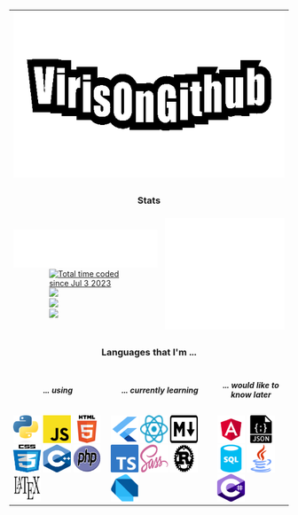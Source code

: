 <table>
    <tr>
        <td colspan=6>
            <img height="300px" src="./vog.gif" />
        </td>
    </tr>
    <tr>
        <td colspan=6>
            <h3 style="text-align: center">Stats</h3>
        </td>
    </tr>
    <tr>
        <td colspan=3><img src="./languages.svg" />
            <a href="https://wakatime.com/@b72ca6a4-e042-401d-8f2e-b404eaf1c6e5">
                <img style="padding: 0 25% ; width: 50%" src="https://wakatime.com/badge/user/b72ca6a4-e042-401d-8f2e-b404eaf1c6e5.svg" alt="Total time coded since Jul 3 2023"/>
            </a>
            <img style="padding: 0 25% ; width: 50%" src="https://img.shields.io/badge/Discord-@Viris__-informational?logo=discord&logoColor=white" />
            <a href="virisongithub.github.io">
                <img style="padding: 0 25% ; width: 50%" src="https://img.shields.io/badge/Website-VirisOnGithub-informational?logo=vite&logoColor=white">
            </a>
            <a href="virisongithub.github.io">
                <img style="padding: 0 25% ; width: 50%" src="https://img.shields.io/badge/LinkedIn-VirisOnGithub-informational?logo=linkedin&logoColor=white">
            </a>
        </td>
        <td colspan=3><img src="./metrics.svg" /></td>
    </tr>
    <tr>
        <td colspan=6>
            <h3 style="text-align: center">Languages that I'm ...</h3>
        </td>
    </tr>
    <tr>
        <td colspan=2>
            <h5 style="text-align: center">... using</h5>
        </td>
        <td colspan=2>
            <h5 style="text-align: center">... currently learning</h5>
        </td>
        <td colspan=2>
            <h5 style="text-align: center">... would like to know later</h5>
        </td>
    </tr>
    <tr>
        <td colspan=2>
            <img width=50px height=50px src="./py.svg" />
            <img width=50px height=50px src="./js.svg" />
            <img width=50px height=50px src="./html.svg" />
            <img width=50px height=50px src="./css.svg" />
            <img width=50px height=50px src="./cpp.svg" />
            <img width=50px height=50px src="./php.svg" />
            <img width=50px height=50px src="./latex.svg" />
        </td>
        <td colspan=2>
            <img width=50px height=50px src="./flutter.svg" />
            <img width=50px height=50px src="./react.svg" />
            <img width=50px height=50px src="./md.svg" />
            <img width=50px height=50px src="./ts.svg" />
            <img width=50px height=50px src="./sass.svg" />
            <img width=50px height=50px src="./rust.svg" />
            <img width=50px height=50px src="./dart.svg" />
        </td>
        <td colspan=2>
            <img width=50px height=50px src="./angular.svg" />
            <img width=50px height=50px src="./json.svg" />
            <img width=50px height=50px src="./sql.svg" />
            <img width=50px height=50px src="./java.svg" />
            <img width=50px height=50px src="./csharp.svg" />
        </td>
    </tr>
</table>
